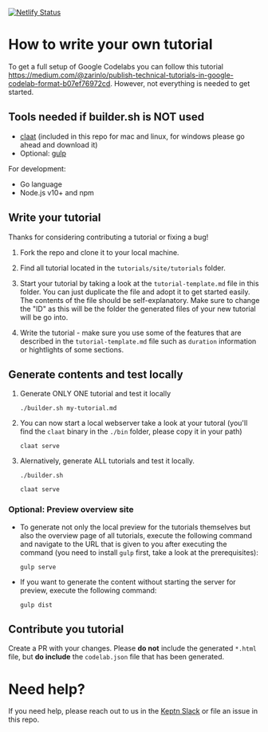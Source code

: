 [![Netlify Status](https://api.netlify.com/api/v1/badges/244ac853-f6f6-4005-a02a-ec7ba2a2b4e1/deploy-status)](https://app.netlify.com/sites/keptn-tutorials/deploys)

# How to write your own tutorial

To get a full setup of Google Codelabs you can follow this tutorial https://medium.com/@zarinlo/publish-technical-tutorials-in-google-codelab-format-b07ef76972cd. However, not everything is needed to get started.

## Tools needed if builder.sh is NOT used

- [claat](https://github.com/googlecodelabs/tools/tree/master/claat#install) (included in this repo for mac and linux, for windows please go ahead and download it)
- Optional: [gulp](https://gulpjs.com/)

For development:
- Go language
- Node.js v10+ and npm

## Write your tutorial

Thanks for considering contributing a tutorial or fixing a bug!

1. Fork the repo and clone it to your local machine.

1. Find all tutorial located in the `tutorials/site/tutorials` folder.

1. Start your tutorial by taking a look at the `tutorial-template.md` file in this folder. You can just duplicate the file and adopt it to get started easily. The contents of the file should be self-explanatory. Make sure to change the "ID" as this will be the folder the generated files of your new tutorial will be go into.

1. Write the tutorial - make sure you use some of the features that are described in the `tutorial-template.md` file such as `duration` information or hightlights of some sections.


## Generate contents and test locally

1. Generate ONLY ONE tutorial and test it locally

    ```
    ./builder.sh my-tutorial.md

1. You can now start a local webserver take a look at your tutoral (you'll find the `claat` binary in the `./bin` folder, please copy it in your path)

    ```
    claat serve
    ```

1. Alernatively, generate ALL tutorials and test it locally.
    ```
    ./builder.sh 

    claat serve
    ```

  
### Optional: Preview overview site 

- To generate not only the local preview for the tutorials themselves but also the overview page of all tutorials, execute the following command and navigate to the URL that is given to you after executing the command (you need to install `gulp` first, take a look at the prerequisites):
    ```
    gulp serve 
    ```

- If you want to generate the content without starting the server for preview, execute the following command:
    ```
    gulp dist
    ```

## Contribute you tutorial

Create a PR with your changes. 
Please **do not** include the generated `*.html` file, but **do include** the `codelab.json` file that has been generated.

# Need help?

If you need help, please reach out to us in the [Keptn Slack](https://slack.keptn.sh) or file an issue in this repo.

